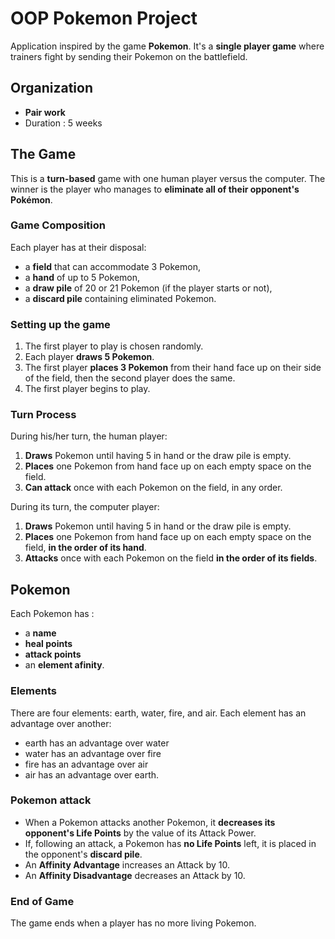 # OOP Pokemon Project

Application inspired by the game **Pokemon**.
It's a **single player game** where trainers fight by sending their Pokemon on the battlefield.

## Organization

- **Pair work**
- Duration : 5 weeks

## The Game

This is a **turn-based** game with one human player versus the computer. The winner is the player who manages to **eliminate all of their opponent's Pokémon**.


### Game Composition

Each player has at their disposal:

- a **field** that can accommodate 3 Pokemon,
- a **hand** of up to 5 Pokemon,
- a **draw pile** of 20 or 21 Pokemon (if the player starts or not),
- a **discard pile** containing eliminated Pokemon.

### Setting up the game

1. The first player to play is chosen randomly.
1. Each player **draws 5 Pokemon**.
1. The first player **places 3 Pokemon** from their hand face up on their side of the field, then the second player does the same.
1. The first player begins to play.

### Turn Process

During his/her turn, the human player:

1. **Draws** Pokemon until having 5 in hand or the draw pile is empty.
1. **Places** one Pokemon from hand face up on each empty space on the field.
1. **Can attack** once with each Pokemon on the field, in any order.

During its turn, the computer player:

1. **Draws** Pokemon until having 5 in hand or the draw pile is empty.
1. **Places** one Pokemon from hand face up on each empty space on the field, **in the order of its hand**.
1. **Attacks** once with each Pokemon on the field **in the order of its fields**.

## Pokemon

Each Pokemon has :

- a **name**
- **heal points**
- **attack points**
- an **element afinity**.

### Elements

There are four elements: earth, water, fire, and air. Each element has an advantage over another:

- earth has an advantage over water
- water has an advantage over fire
- fire has an advantage over air
- air has an advantage over earth.

### Pokemon attack

- When a Pokemon attacks another Pokemon, it **decreases its opponent's Life Points** by the value of its Attack Power.
- If, following an attack, a Pokemon has **no Life Points** left, it is placed in the opponent's **discard pile**.
- An **Affinity Advantage** increases an Attack by 10.
- An **Affinity Disadvantage** decreases an Attack by 10.

### End of Game

The game ends when a player has no more living Pokemon.